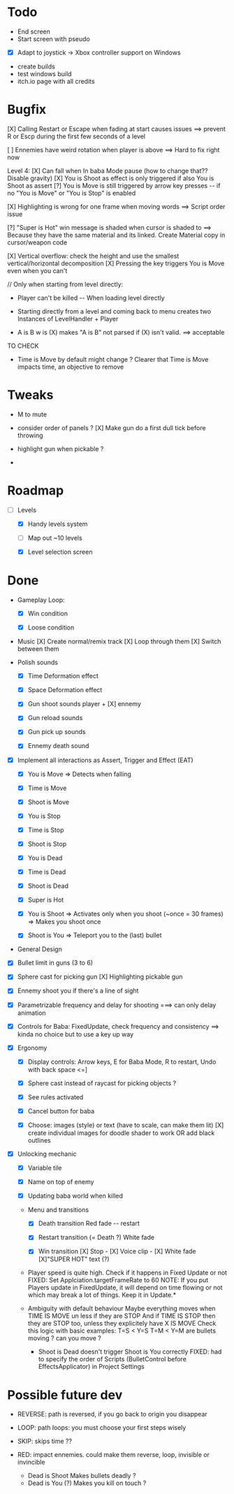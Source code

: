 # Todo

- End screen
- Start screen with pseudo
- [X] Adapt to joystick -> Xbox controller support on Windows
- create builds
- test windows build
- itch.io page with all credits





# Bugfix

[X] Calling Restart or Escape when fading at start causes issues
==> prevent R or Escp during the first few seconds of a level

[ ] Ennemies have weird rotation when player is above
==> Hard to fix right now


Level 4:
[X] Can fall when In baba Mode pause (how to change that?? Disable gravity)
[X] You is Shoot as effect is only triggered if also You is Shoot as assert
[?] You is Move is still triggered by arrow key presses -- if no "You is Move" or "You is Stop" is enabled


[X] Highlighting is wrong for one frame when moving words
==> Script order issue

[?] "Super is Hot" win message is shaded when cursor is shaded to
  ==> Because they have the same material and its linked. Create Material copy in cursor/weapon code

[X] Vertical overflow: check the height and use the smallest vertical/horizontal decomposition
[X] Pressing the key triggers You is Move even when you can't


//
Only when starting from level directly:
- Player can't be killed -- When loading level directly
- Starting directly from a level and coming back to menu creates two Instances of LevelHandler + Player

- A is B w is (X)
makes "A is B" not parsed if (X) isn't valid.
==> acceptable

TO CHECK
- Time is Move by default might change ?
Clearer that Time is Move impacts time, an objective to remove

# Tweaks
- M to mute

- consider order of panels ?
[X] Make gun do a first dull tick before throwing
- highlight gun when pickable ?
-


# Roadmap

- [ ] Levels
  - [X] Handy levels system
  - [ ] Map out ~10 levels
  - [X] Level selection screen


# Done



- Gameplay Loop:
  - [X] Win condition
  - [X] Loose condition


- Music
  [X] Create normal/remix track
  [X] Loop through them
  [X] Switch between them

- Polish sounds
  - [X] Time Deformation effect
  - [X] Space Deformation effect
  - [X] Gun shoot sounds player + [X] ennemy
  - [X] Gun reload sounds
  - [X] Gun pick up sounds
  - [X] Ennemy death sound


- [X] Implement all interactions as Assert, Trigger and Effect (EAT)
  - [X] You   is Move => Detects when falling
  - [X] Time  is Move
  - [X] Shoot is Move
  - [X] You   is Stop
  - [X] Time  is Stop
  - [X] Shoot is Stop
  - [X] You   is Dead
  - [X] Time  is Dead
  - [X] Shoot is Dead
  - [X] Super is Hot

  - [X] You is Shoot
    => Activates only when you shoot (~once = 30 frames)
    => Makes you shoot once

  - [X] Shoot is You
    => Teleport you to the (last) bullet

-  General Design
  - [X] Bullet limit in guns (3 to 6)
  - [X] Sphere cast for picking gun
    [X] Highlighting pickable gun
  - [X] Ennemy shoot you if there's a line of sight
  - [X] Parametrizable frequency and delay for shooting
    ===> can only delay animation
  - [X] Controls for Baba: FixedUpdate, check frequency and consistency
  ==> kinda no choice but to use a key up way

- [X] Ergonomy
  - [X] Display controls: Arrow keys, E for Baba Mode, R to restart, Undo with back space <=]
  - [X] Sphere cast instead of raycast for picking objects ?
  - [X] See rules activated
  - [X] Cancel button for baba
  - [X] Choose: images (style) or text (have to scale, can make them lit)
    [X] create individual images for doodle shader to work
    OR add black outlines


- [x] Unlocking mechanic
  - [X] Variable tile
  - [X] Name on top of enemy
  - [x] Updating baba world when killed


  - Menu and transitions
    - [X] Death transition
      Red fade -- restart
    - [X] Restart transition (= Death ?)
      White fade
    - [X] Win transition
      [X] Stop - [X] Voice clip - [X] White fade
      [X]"SUPER HOT" text (?)


  - Player speed is quite high. Check if it happens in Fixed Update or not
  FIXED: Set Applciation.targetFrameRate to 60
  NOTE: If you put Players update in FixedUpdate, it will depend on time flowing or not
  which may break a lot of things. Keep it in Update.*

  - Ambiguity with default behaviour
    Maybe everything moves when TIME IS MOVE un less if they are STOP
    And if TIME IS STOP then they are STOP too, unless they explicitely have X IS MOVE
    Check this logic with basic examples:
    T=S < Y=S
    T=M < Y=M
    are bullets moving ? can you move ?

    - Shoot is Dead doesn't trigger Shoot is You correctly
    FIXED: had to specify the order of Scripts (BulletControl before EffectsApplicator) in Project Settings

# Possible future dev

- REVERSE: path is reversed, if you go back to origin you disappear
- LOOP: path loops: you must choose your first steps wisely
- SKIP: skips time ??
- RED: impact ennemies. could make them reverse, loop, invisible or invincible



  - Dead is Shoot
  Makes bullets deadly ?
  - Dead is You (?)
  Makes you kill on touch ?
